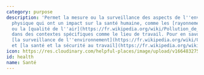 ```yaml
---
category: purpose
description: 'Permet la mesure ou la surveillance des aspects de l''environnement
  physique qui ont un impact sur la santé humaine, comme les [rayonnements](https://fr.wikipedia.org/wiki/Radioprotection)
  ou la [qualité de l''air](https://fr.wikipedia.org/wiki/Pollution_de_l%27air), ou
  dans des contextes spécifiques comme le lieu de travail. Pour en savoir plus sur
  [la surveillance de l''environnement](https://fr.wikipedia.org/wiki/Observatoire_de_l%27environnement)
  et [la santé et la sécurité au travail](https://fr.wikipedia.org/wiki/Santé_et_sécurité_au_travail) '
icon: https://res.cloudinary.com/helpful-places/image/upload/v1664832759/dtpr-icons/purpose/health_fhsmie.svg
id: health
name: Santé
---
```

